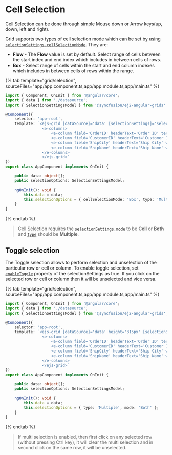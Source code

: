 # Cell Selection

Cell Selection can be done through simple Mouse down or Arrow keys(up, down, left and right).

Grid supports two types of cell selection mode which can be set by using
[`selectionSettings.cellSelectionMode`](../../api/grid/selectionSettings/#cellselectionmode). They are:

* **Flow** - The **Flow** value is set by default.
Select range of cells between the start index and end index which includes in between cells of rows.
* **Box** - Select range of cells within the start and end column indexes which includes
in between cells of rows within the range.

{% tab template="grid/selection", sourceFiles="app/app.component.ts,app/app.module.ts,app/main.ts" %}

```typescript
import { Component, OnInit } from '@angular/core';
import { data } from './datasource';
import { SelectionSettingsModel } from '@syncfusion/ej2-angular-grids';

@Component({
    selector: 'app-root',
    template: `<ejs-grid [dataSource]='data' [selectionSettings]='selectionOptions' height='315px'>
                <e-columns>
                    <e-column field='OrderID' headerText='Order ID' textAlign='Right' width=120></e-column>
                    <e-column field='CustomerID' headerText='Customer ID' width=150></e-column>
                    <e-column field='ShipCity' headerText='Ship City' width=150></e-column>
                    <e-column field='ShipName' headerText='Ship Name' width=150></e-column>
                </e-columns>
                </ejs-grid>`
})
export class AppComponent implements OnInit {

    public data: object[];
    public selectionOptions: SelectionSettingsModel;

    ngOnInit(): void {
        this.data = data;
        this.selectionOptions = { cellSelectionMode: 'Box', type: 'Multiple', mode: 'Cell' };
    }
}

```

{% endtab %}

> Cell Selection requires the [`selectionSettings.mode`](../../api/grid/selectionSettings/#mode) to be **Cell** or  **Both** and
[`type`](../../api/grid/selectionSettings/#type) should be **Multiple**.

## Toggle selection

The Toggle selection allows to perform selection and unselection of the particular row or cell or column. To enable toggle selection, set [`enableToggle`](../../api/grid/selectionSettings/#enabletoggle) property of the selectionSettings as true. If you click on the selected row or cell or column then it will be unselected and vice versa.

{% tab template="grid/selection", sourceFiles="app/app.component.ts,app/app.module.ts,app/main.ts" %}

```typescript
import { Component, OnInit } from '@angular/core';
import { data } from './datasource';
import { SelectionSettingsModel } from '@syncfusion/ej2-angular-grids';

@Component({
    selector: 'app-root',
    template: `<ejs-grid [dataSource]='data' height='315px' [selectionSettings]='selectionOptions'>
                <e-columns>
                    <e-column field='OrderID' headerText='Order ID' textAlign='Right' width=120></e-column>
                    <e-column field='CustomerID' headerText='Customer ID' width=150></e-column>
                    <e-column field='ShipCity' headerText='Ship City' width=150></e-column>
                    <e-column field='ShipName' headerText='Ship Name' width=150></e-column>
                </e-columns>
                </ejs-grid>`
})
export class AppComponent implements OnInit {

    public data: object[];
    public selectionOptions: SelectionSettingsModel;

    ngOnInit(): void {
        this.data = data;
        this.selectionOptions = { type: 'Multiple', mode: 'Both' };
    }
}

```

{% endtab %}

> If multi selection is enabled, then first click on any selected row (without pressing Ctrl key), it will clear the multi selection and in second click on the same row, it will be unselected.